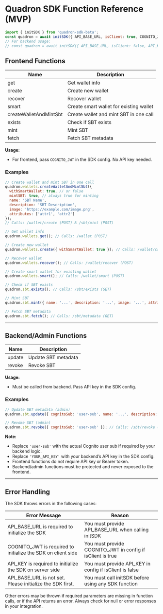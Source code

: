 # Quadron SDK Function Reference (MVP)

```js
import { initSDK } from 'quadron-sdk-beta';
const quadron = await initSDK({ API_BASE_URL, isClient: true, COGNITO_JWT });
// For backend usage:
// const quadron = await initSDK({ API_BASE_URL, isClient: false, API_KEY });
```

## Frontend Functions

| Name                    | Description                                 |
|-------------------------|---------------------------------------------|
| get                     | Get wallet info                             |
| create                  | Create new wallet                           |
| recover                 | Recover wallet                              |
| smart                   | Create smart wallet for existing wallet     |
| createWalletAndMintSbt  | Create wallet and mint SBT in one call      |
| exists                  | Check if SBT exists                         |
| mint                    | Mint SBT                                    |
| fetch                   | Fetch SBT metadata                          |

**Usage:**
- For frontend, pass `COGNITO_JWT` in the SDK config. No API key needed.

### Examples

```js
// Create wallet and mint SBT in one call
quadron.wallets.createWalletAndMintSbt({
  withSmartWallet: true, // or false
  mintSBT: true, // always true for minting
  name: 'SBT Name',
  description: 'SBT Description',
  image: 'https://example.com/image.png',
  attributes: ['attr1', 'attr2']
});
// Calls: /wallet/create (POST) & /sbt/mint (POST)

// Get wallet info
quadron.wallets.get(); // Calls: /wallet (POST)

// Create new wallet
quadron.wallets.create({ withSmartWallet: true }); // Calls: /wallet/create (POST)

// Recover wallet
quadron.wallets.recover(); // Calls: /wallet/recover (POST)

// Create smart wallet for existing wallet
quadron.wallets.smart(); // Calls: /wallet/smart (POST)

// Check if SBT exists
quadron.sbt.exists(); // Calls: /sbt/exists (GET)

// Mint SBT
quadron.sbt.mint({ name: '...', description: '...', image: '...', attributes: [...] }); // Calls: /sbt/mint (POST)

// Fetch SBT metadata
quadron.sbt.fetch(); // Calls: /sbt/metadata (GET)
```

---

## Backend/Admin Functions

| Name    | Description                |
|---------|----------------------------|
| update  | Update SBT metadata        |
| revoke  | Revoke SBT                 |

**Usage:**
- Must be called from backend. Pass API key in the SDK config.

### Examples

```js
// Update SBT metadata (admin)
quadron.sbt.update({ cognitoSub: 'user-sub', name: '...', description: '...', image: '...', attributes: [...] }); // Calls: /sbt/updateMetadata (PUT)

// Revoke SBT (admin)
quadron.sbt.revoke({ cognitoSub: 'user-sub' }); // Calls: /sbt/revoke (POST)
```

**Note:**
- Replace `'user-sub'` with the actual Cognito user sub if required by your backend logic.
- Replace `'YOUR_API_KEY'` with your backend’s API key in the SDK config.
- Frontend functions do not require API key or Bearer token.
- Backend/admin functions must be protected and never exposed to the frontend.

---

## Error Handling

The SDK throws errors in the following cases:

| Error Message                                         | Reason                                                      |
|-------------------------------------------------------|-------------------------------------------------------------|
| API_BASE_URL is required to initialize the SDK         | You must provide API_BASE_URL when calling initSDK          |
| COGNITO_JWT is required to initialize the SDK on client side | You must provide COGNITO_JWT in config if isClient is true |
| API_KEY is required to initialize the SDK on server side | You must provide API_KEY in config if isClient is false     |
| API_BASE_URL is not set. Please initialize the SDK first. | You must call initSDK before using any SDK function         |

Other errors may be thrown if required parameters are missing in function calls, or if the API returns an error. Always check for null or error responses in your integration.
